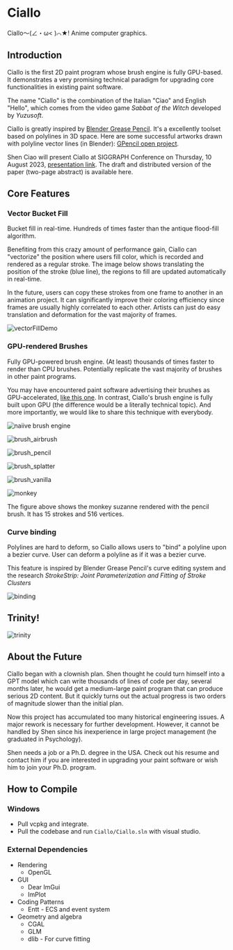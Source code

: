 # Ciallo

Ciallo～(∠・ω< )⌒★! Anime computer graphics.

## Introduction

Ciallo is the first 2D paint program whose brush engine is fully GPU-based. It demonstrates a very promising technical paradigm for upgrading core functionalities in existing paint software.

The name "Ciallo" is the combination of the Italian "Ciao" and English "Hello", which comes from the video game *Sabbat of the Witch* developed by *Yuzusoft*.

Ciallo is greatly inspired by [Blender Grease Pencil](https://docs.blender.org/manual/en/latest/grease_pencil/introduction.html). It's a excellently toolset based on polylines in 3D space. Here are some successful artworks drawn with polyline vector lines (in Blender): [GPencil open project](https://cloud.blender.org/p/gallery/5b642e25bf419c1042056fc6).

Shen Ciao will present Ciallo at SIGGRAPH Conference on Thursday, 10 August 2023, [presentation link](https://s2023.siggraph.org/presentation/?id=gensub_185&sess=sess176). The draft and distributed version of the paper (two-page abstract) is available here. 

## Core Features

### Vector Bucket Fill

Bucket fill in real-time. Hundreds of times faster than the antique flood-fill algorithm.

Benefiting from this crazy amount of performance gain, Ciallo can "vectorize" the position where users fill color, which is recorded and rendered as a regular stroke. The image below shows translating the position of the stroke (blue line), the regions to fill are updated automatically in real-time.

In the future, users can copy these strokes from one frame to another in an animation project. It can significantly improve their coloring efficiency since frames are usually highly correlated to each other. Artists can just do easy translation and deformation for the vast majority of frames.

![vectorFillDemo](./articles/vector_bucket_fill_demo.gif)

### GPU-rendered Brushes

Fully GPU-powered brush engine. (At least) thousands of times faster to render than CPU brushes. Potentially replicate the vast majority of brushes in other paint programs.

You may have encountered paint software advertising their brushes as GPU-accelerated, [like this one](https://www.youtube.com/watch?v=v7RF0etZWwQ). In contrast, Ciallo's brush engine is fully built upon GPU (the difference would be a literally technical topic). And more importantly, we would like to share this technique with everybody.

<img src=".\articles\six.gif" alt="naiive brush engine" style="zoom:100%;" />



![brush_airbrush](./articles/brush_vanilla.png)

![brush_pencil](./articles/brush_splatter.png)

![brush_splatter](./articles/brush_pencil.png)

![brush_vanilla](./articles/brush_airbrush.png)

![monkey](./articles/monkey.png)

The figure above shows the monkey suzanne rendered with the pencil brush. It has 15 strokes and 516 vertices. 

### Curve binding

Polylines are hard to deform, so Ciallo allows users to "bind" a polyline upon a bezier curve. User can deform a polyline as if it was a bezier curve.

This feature is inspired by Blender Grease Pencil's curve editing system and the research _StrokeStrip: Joint Parameterization and Fitting of Stroke Clusters_

![binding](./articles/binding_demo.gif)

## Trinity!

![trinity](./articles/trinity.gif)

## About the Future

Ciallo began with a clownish plan. Shen thought he could turn himself into a GPT model which can write thousands of lines of code per day, several months later, he would get a medium-large paint program that can produce serious 2D content. But it quickly turns out the actual progress is two orders of magnitude slower than the initial plan.

Now this project has accumulated too many historical engineering issues. A major rework is necessary for further development. However, it cannot be handled by Shen since his inexperience in large project management (he graduated in Psychology).

Shen needs a job or a Ph.D. degree in the USA. Check out his resume and contact him if you are interested in upgrading your paint software or wish him to join your Ph.D. program.

## How to Compile

### Windows

- Pull vcpkg and integrate.
- Pull the codebase and run `Ciallo/Ciallo.sln` with visual studio.

### External Dependencies

- Rendering
  - OpenGL
- GUI
  - Dear ImGui
  - ImPlot
- Coding Patterns
  - Entt - ECS and event system
- Geometry and algebra
  - CGAL
  - GLM
  - dlib - For curve fitting
